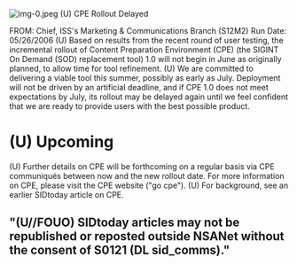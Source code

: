 ![img-0.jpeg](img-0.jpeg)
(U) CPE Rollout Delayed

FROM:
Chief, ISS's Marketing \& Communications Branch (S12M2)
Run Date: 05/26/2006
(U) Based on results from the recent round of user testing, the incremental rollout of Content Preparation Environment (CPE) (the SIGINT On Demand (SOD) replacement tool) 1.0 will not begin in June as originally planned, to allow time for tool refinement.
(U) We are committed to delivering a viable tool this summer, possibly as early as July. Deployment will not be driven by an artificial deadline, and if CPE 1.0 does not meet expectations by July, its rollout may be delayed again until we feel confident that we are ready to provide users with the best possible product.

# (U) Upcoming 

(U) Further details on CPE will be forthcoming on a regular basis via CPE communiqués between now and the new rollout date. For more information on CPE, please visit the CPE website ("go cpe").
(U) For background, see an earlier SIDtoday article on CPE.

## "(U//FOUO) SIDtoday articles may not be republished or reposted outside NSANet without the consent of S0121 (DL sid_comms)."

